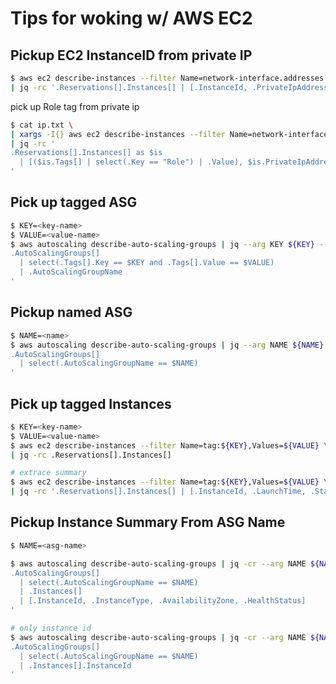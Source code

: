 # Tips for woking w/ AWS EC2
## Pickup EC2 InstanceID from private IP
```bash
$ aws ec2 describe-instances --filter Name=network-interface.addresses.private-ip-address,Values=${IP} \
| jq -rc '.Reservations[].Instances[] | [.InstanceId, .PrivateIpAddress]'
```

pick up Role tag from private ip
```bash
$ cat ip.txt \
| xargs -I{} aws ec2 describe-instances --filter Name=network-interface.addresses.private-ip-address,Values={} \
| jq -rc '
.Reservations[].Instances[] as $is
  | [($is.Tags[] | select(.Key == "Role") | .Value), $is.PrivateIpAddress]
'
```

## Pick up tagged ASG
```bash
$ KEY=<key-name>
$ VALUE=<value-name>
$ aws autoscaling describe-auto-scaling-groups | jq --arg KEY ${KEY} --arg VALUE ${VALUE} '
.AutoScalingGroups[]
  | select(.Tags[].Key == $KEY and .Tags[].Value == $VALUE)
  | .AutoScalingGroupName
'
```

## Pickup named ASG
```bash
$ NAME=<name>
$ aws autoscaling describe-auto-scaling-groups | jq --arg NAME ${NAME} '
.AutoScalingGroups[]
  | select(.AutoScalingGroupName == $NAME)
'
```

## Pick up tagged Instances
```bash
$ KEY=<key-name>
$ VALUE=<value-name>
$ aws ec2 describe-instances --filter Name=tag:${KEY},Values=${VALUE} \
| jq -rc .Reservations[].Instances[]

# extrace summary
$ aws ec2 describe-instances --filter Name=tag:${KEY},Values=${VALUE} \
| jq -rc '.Reservations[].Instances[] | [.InstanceId, .LaunchTime, .State.Name, .NetworkInterfaces[].PrivateIpAddress]'
```

## Pickup Instance Summary From ASG Name
```bash
$ NAME=<asg-name>

$ aws autoscaling describe-auto-scaling-groups | jq -cr --arg NAME ${NAME} '
.AutoScalingGroups[]
  | select(.AutoScalingGroupName == $NAME)
  | .Instances[]
  | [.InstanceId, .InstanceType, .AvailabilityZone, .HealthStatus]
'

# only instance id
$ aws autoscaling describe-auto-scaling-groups | jq -cr --arg NAME ${NAME} '
.AutoScalingGroups[]
  | select(.AutoScalingGroupName == $NAME)
  | .Instances[].InstanceId
'
```


